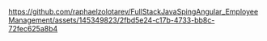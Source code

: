 

https://github.com/raphaelzolotarev/FullStackJavaSpingAngular_EmployeeManagement/assets/145349823/2fbd5e24-c17b-4733-bb8c-72fec625a8b4

